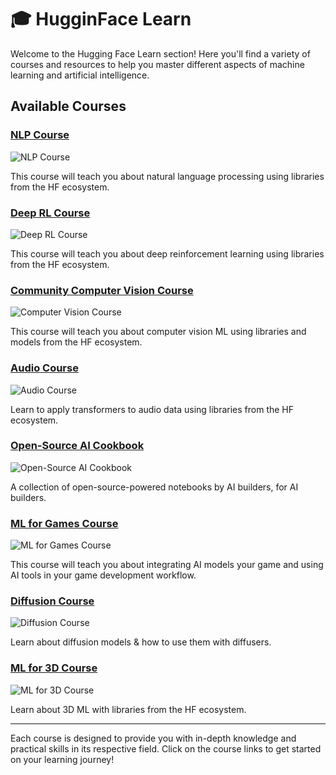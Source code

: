 # 🎓 HugginFace Learn

Welcome to the Hugging Face Learn section! Here you'll find a variety of courses and resources to help you master different aspects of machine learning and artificial intelligence.

## Available Courses

### [NLP Course](https://github.com/yyassif/huggingface-learn/tree/main/nlp-course)
![NLP Course](https://huggingface.co/datasets/huggingface/documentation-images/resolve/main/transformers-learn.png)

This course will teach you about natural language processing using libraries from the HF ecosystem.

### [Deep RL Course](https://github.com/yyassif/huggingface-learn/tree/main/deep-rl-course)
![Deep RL Course](https://huggingface.co/datasets/huggingface/documentation-images/resolve/main/huggy-learn.png)

This course will teach you about deep reinforcement learning using libraries from the HF ecosystem.

### [Community Computer Vision Course](https://github.com/yyassif/huggingface-learn/tree/main/cv-course)
![Computer Vision Course](https://huggingface.co/datasets/hf-vision/course-assets/resolve/main/cv-thumbnail.png)

This course will teach you about computer vision ML using libraries and models from the HF ecosystem.

### [Audio Course](https://github.com/yyassif/huggingface-learn/tree/main/audio-course)
![Audio Course](https://huggingface.co/datasets/huggingface/documentation-images/resolve/main/audio-learn.png)

Learn to apply transformers to audio data using libraries from the HF ecosystem.

### [Open-Source AI Cookbook](https://github.com/yyassif/huggingface-learn/tree/main/os-ai-cookbook)
![Open-Source AI Cookbook](https://huggingface.co/datasets/huggingface/documentation-images/resolve/main/cookbook.png)

A collection of open-source-powered notebooks by AI builders, for AI builders.

### [ML for Games Course](https://github.com/yyassif/huggingface-learn/tree/main/ml-games-course)
![ML for Games Course](https://huggingface.co/datasets/huggingface/documentation-images/resolve/main/ml-for-games.png)

This course will teach you about integrating AI models your game and using AI tools in your game development workflow.

### [Diffusion Course](https://github.com/yyassif/huggingface-learn/tree/main/diffusion-course)
![Diffusion Course](https://huggingface.co/datasets/huggingface/documentation-images/resolve/main/diffusion-course/diffusion-learn.jpg)

Learn about diffusion models & how to use them with diffusers.

### [ML for 3D Course](https://github.com/yyassif/huggingface-learn/tree/main/ml-3d-course)
![ML for 3D Course](https://huggingface.co/datasets/huggingface/documentation-images/resolve/main/ml-for-3d-course/thumbnail.png)

Learn about 3D ML with libraries from the HF ecosystem.

---

Each course is designed to provide you with in-depth knowledge and practical skills in its respective field. Click on the course links to get started on your learning journey!